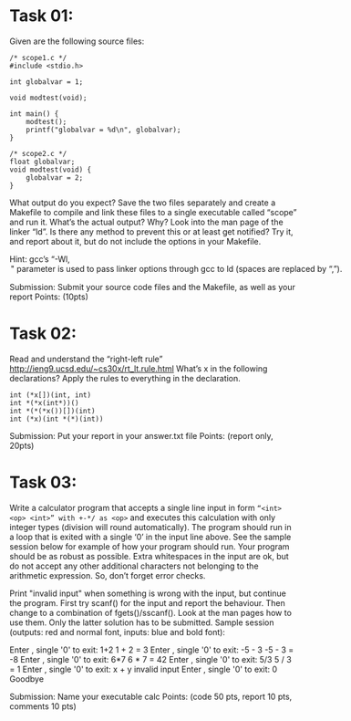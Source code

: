 # Task 01:

Given are the following source files:

```
/* scope1.c */
#include <stdio.h>

int globalvar = 1;

void modtest(void);

int main() {
    modtest();
    printf("globalvar = %d\n", globalvar);
}

/* scope2.c */
float globalvar;
void modtest(void) {
    globalvar = 2;
}
```

What output do you expect?
Save the two files separately and create a Makefile to compile and link these files to a single executable called “scope” and run it.
What’s the actual output? Why?
Look into the man page of the linker “ld”. Is there any method to prevent this or at least get notified? 
Try it, and report about it, but do not include the options in your Makefile.

Hint: gcc’s “-Wl,<option>" parameter is used to pass linker options through gcc to ld (spaces are replaced by “,”).

Submission: Submit your source code files and the Makefile, as well as your report
Points: (10pts)

# Task 02:
Read and understand the “right-left rule” http://ieng9.ucsd.edu/~cs30x/rt_lt.rule.html
What’s x in the following declarations? Apply the rules to everything in the declaration.
```
int (*x[])(int, int)
int *(*x(int*))()
int *(*(*x())[])(int)
int (*x)(int *(*)(int))
```
Submission: Put your report in your answer.txt file
Points: (report only, 20pts)

# Task 03:
Write a calculator program that accepts a single line input in form ``` “<int> <op> <int>” with +-*/ as <op> ``` and executes this calculation with only integer types (division will round automatically). 
The program should run in a loop that is exited with a single ‘0’ in the input line above. 
See the sample session below for example of how your program should run.
Your program should be as robust as possible. 
Extra whitespaces in the input are ok, but do not accept any other additional characters not belonging to the arithmetic expression.
So, don’t forget error checks.

Print "invalid input" when something is wrong with the input, but continue the program.
First try scanf() for the input and report the behaviour. Then change to a combination of fgets()/sscanf(). 
Look at the man pages how to use them. Only the latter solution has to be submitted.
Sample session (outputs: red and normal font, inputs: blue and bold font):

Enter <int> <op> <int>, single '0' to exit: 1+2
1 + 2 = 3
Enter <int> <op> <int>, single '0' to exit: -5 - 3
-5 - 3 = -8
Enter <int> <op> <int>, single '0' to exit: 6*7
6 * 7 = 42
Enter <int> <op> <int>, single '0' to exit: 5/3
5 / 3 = 1
Enter <int> <op> <int>, single '0' to exit: x + y
invalid input
Enter <int> <op> <int>, single '0' to exit: 0
Goodbye

Submission: Name your executable calc
Points: (code 50 pts, report 10 pts, comments 10 pts)

